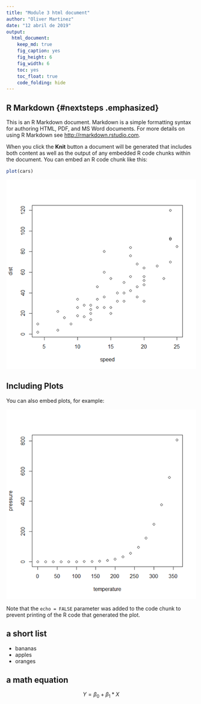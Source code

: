 ```yaml
---
title: "Module 3 html document"
author: "Oliver Martinez"
date: "12 abril de 2019"
output: 
  html_document:
    keep_md: true
    fig_caption: yes
    fig_height: 6
    fig_width: 6
    toc: yes
    toc_float: true
    code_folding: hide
---
```




## R Markdown {#nextsteps .emphasized}

This is an R Markdown document. Markdown is a simple formatting syntax for authoring HTML, PDF, and MS Word documents. For more details on using R Markdown see <http://rmarkdown.rstudio.com>.

When you click the **Knit** button a document will be generated that includes both content as well as the output of any embedded R code chunks within the document. You can embed an R code chunk like this:


```r
plot(cars)
```

![](htmldocument_files/figure-html/cars-1.png)<!-- -->

## Including Plots

You can also embed plots, for example:

![](htmldocument_files/figure-html/pressure-1.png)<!-- -->

Note that the `echo = FALSE` parameter was added to the code chunk to prevent printing of the R code that generated the plot.

## a short list

* bananas
* apples
* oranges

## a math equation

$$ Y = \beta_0 + \beta_1*X $$

